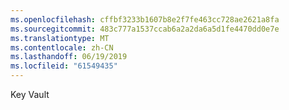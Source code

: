 ```yaml
---
ms.openlocfilehash: cffbf3233b1607b8e2f7fe463cc728ae2621a8fa
ms.sourcegitcommit: 483c777a1537ccab6a2a2da6a5d1fe4470dd0e7e
ms.translationtype: MT
ms.contentlocale: zh-CN
ms.lasthandoff: 06/19/2019
ms.locfileid: "61549435"
---
```

Key Vault